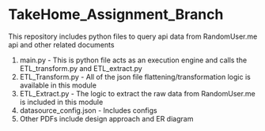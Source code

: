 # TakeHome_Assignment_Branch
This repository includes python files to query api data from RandomUser.me api and other related documents 

1. main.py - This is python file acts as an execution engine and calls the ETL_transform.py and ETL_extract.py
2. ETL_Transform.py - All of the json file flattening/transformation logic is available in this module
3. ETL_Extract.py - The logic to extract the raw data from RandomUser.me is included in this module
4. datasource_config.json - Includes configs 
5. Other PDFs include design approach and ER diagram
